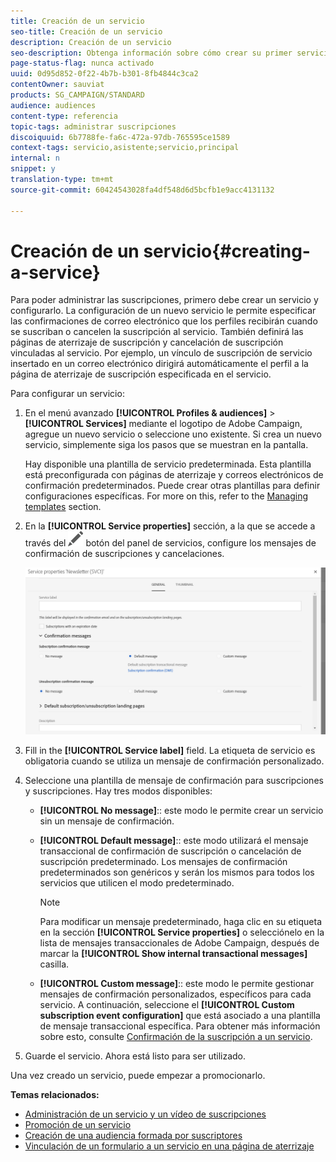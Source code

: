 ```yaml
---
title: Creación de un servicio
seo-title: Creación de un servicio
description: Creación de un servicio
seo-description: Obtenga información sobre cómo crear su primer servicio y configurarlo para enviar confirmaciones de correo electrónico a sus suscriptores.
page-status-flag: nunca activado
uuid: 0d95d852-0f22-4b7b-b301-8fb4844c3ca2
contentOwner: sauviat
products: SG_CAMPAIGN/STANDARD
audience: audiences
content-type: referencia
topic-tags: administrar suscripciones
discoiquuid: 6b7788fe-fa6c-472a-97db-765595ce1589
context-tags: servicio,asistente;servicio,principal
internal: n
snippet: y
translation-type: tm+mt
source-git-commit: 60424543028fa4df548d6d5bcfb1e9acc4131132

---
```



# Creación de un servicio{#creating-a-service}

Para poder administrar las suscripciones, primero debe crear un servicio y configurarlo. La configuración de un nuevo servicio le permite especificar las confirmaciones de correo electrónico que los perfiles recibirán cuando se suscriban o cancelen la suscripción al servicio. También definirá las páginas de aterrizaje de suscripción y cancelación de suscripción vinculadas al servicio. Por ejemplo, un vínculo de suscripción de servicio insertado en un correo electrónico dirigirá automáticamente el perfil a la página de aterrizaje de suscripción especificada en el servicio.

Para configurar un servicio:

1. En el menú avanzado **[!UICONTROL Profiles & audiences]** &gt; **[!UICONTROL Services]** mediante el logotipo de Adobe Campaign, agregue un nuevo servicio o seleccione uno existente. Si crea un nuevo servicio, simplemente siga los pasos que se muestran en la pantalla.

   Hay disponible una plantilla de servicio predeterminada. Esta plantilla está preconfigurada con páginas de aterrizaje y correos electrónicos de confirmación predeterminados. Puede crear otras plantillas para definir configuraciones específicas. For more on this, refer to the [Managing templates](../../start/using/about-templates.md) section.

1. En la **[!UICONTROL Service properties]** sección, a la que se accede a través del ![](assets/edit_darkgrey-24px.png) botón del panel de servicios, configure los mensajes de confirmación de suscripciones y cancelaciones.

   ![](assets/lp_service_parameters.png)

1. Fill in the **[!UICONTROL Service label]** field. La etiqueta de servicio es obligatoria cuando se utiliza un mensaje de confirmación personalizado.

1. Seleccione una plantilla de mensaje de confirmación para suscripciones y suscripciones. Hay tres modos disponibles:

   * **[!UICONTROL No message]**:: este modo le permite crear un servicio sin un mensaje de confirmación.
   * **[!UICONTROL Default message]**:: este modo utilizará el mensaje transaccional de confirmación de suscripción o cancelación de suscripción predeterminado. Los mensajes de confirmación predeterminados son genéricos y serán los mismos para todos los servicios que utilicen el modo predeterminado.

      >[!NOTE]
      >
      >Para modificar un mensaje predeterminado, haga clic en su etiqueta en la sección **[!UICONTROL Service properties]** o selecciónelo en la lista de mensajes transaccionales de Adobe Campaign, después de marcar la **[!UICONTROL Show internal transactional messages]** casilla.

   * **[!UICONTROL Custom message]**:: este modo le permite gestionar mensajes de confirmación personalizados, específicos para cada servicio. A continuación, seleccione el **[!UICONTROL Custom subscription event configuration]** que está asociado a una plantilla de mensaje [](../../channels/using/about-transactional-messaging.md) transaccional específica. Para obtener más información sobre esto, consulte [Confirmación de la suscripción a un servicio](../../audiences/using/confirming-subscription-to-a-service.md).

1. Guarde el servicio. Ahora está listo para ser utilizado.

Una vez creado un servicio, puede empezar a promocionarlo.

**Temas relacionados:**

* [Administración de un servicio y un vídeo de suscripciones](https://helpx.adobe.com/campaign/kt/acs/using/acs-services-and-subscriptions-feature-video-use.html)
* [Promoción de un servicio](../../audiences/using/promoting-a-service.md)
* [Creación de una audiencia formada por suscriptores](../../audiences/using/creating-audiences.md#creating-list-audiences)
* [Vinculación de un formulario a un servicio en una página de aterrizaje](../../channels/using/designing-a-landing-page.md#linking-a-form-to-a-service)


